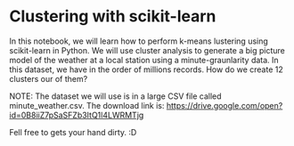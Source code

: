 # Clustering with scikit-learn
In this notebook, we will learn how to perform k-means lustering using scikit-learn in Python.
We will use cluster analysis to generate a big picture model of the weather at a local station using a minute-graunlarity data. In this dataset, we have in the order of millions records. How do we create 12 clusters our of them?

NOTE: The dataset we will use is in a large CSV file called minute_weather.csv. The download link is: https://drive.google.com/open?id=0B8iiZ7pSaSFZb3ItQ1l4LWRMTjg

Fell free to gets your hand dirty. :D
